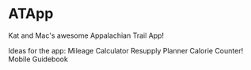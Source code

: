 # ATApp
Kat and Mac's awesome Appalachian Trail App!

Ideas for the app:
Mileage Calculator
Resupply Planner
Calorie Counter!
Mobile Guidebook